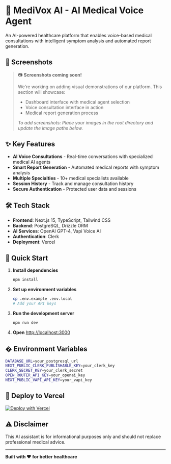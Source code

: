 # 🏥 MediVox AI - AI Medical Voice Agent

An AI-powered healthcare platform that enables voice-based medical consultations with intelligent symptom analysis and automated report generation.

## 📸 Screenshots

> 📷 **Screenshots coming soon!** 
> 
> We're working on adding visual demonstrations of our platform. This section will showcase:
> - Dashboard interface with medical agent selection
> - Voice consultation interface in action
> - Medical report generation process
> 
> *To add screenshots: Place your images in the root directory and update the image paths below.*

<!-- 
### Dashboard View
![Dashboard Screenshot](./Landing-Page.png)

### Voice Consultation Interface  
![Voice Consultation Screenshot](./AI-Medical-agent.png)
-->

## ✨ Key Features

- **AI Voice Consultations** - Real-time conversations with specialized medical AI agents
- **Smart Report Generation** - Automated medical reports with symptom analysis
- **Multiple Specialties** - 10+ medical specialists available
- **Session History** - Track and manage consultation history
- **Secure Authentication** - Protected user data and sessions

## 🛠️ Tech Stack

- **Frontend**: Next.js 15, TypeScript, Tailwind CSS
- **Backend**: PostgreSQL, Drizzle ORM
- **AI Services**: OpenAI GPT-4, Vapi Voice AI
- **Authentication**: Clerk
- **Deployment**: Vercel

## 🚀 Quick Start

1. **Install dependencies**
   ```bash
   npm install
   ```

2. **Set up environment variables**
   ```bash
   cp .env.example .env.local
   # Add your API keys
   ```

3. **Run the development server**
   ```bash
   npm run dev
   ```

4. **Open** [http://localhost:3000](http://localhost:3000)

## � Environment Variables

```bash
DATABASE_URL=your_postgresql_url
NEXT_PUBLIC_CLERK_PUBLISHABLE_KEY=your_clerk_key
CLERK_SECRET_KEY=your_clerk_secret
OPEN_ROUTER_API_KEY=your_openai_key
NEXT_PUBLIC_VAPI_API_KEY=your_vapi_key
```

## 🚀 Deploy to Vercel

[![Deploy with Vercel](https://vercel.com/button)](https://vercel.com/new/clone?repository-url=https://github.com/your-username/ai-medical-voice-agent)

## ⚠️ Disclaimer

This AI assistant is for informational purposes only and should not replace professional medical advice.

---

**Built with ❤️ for better healthcare**
